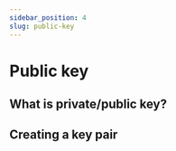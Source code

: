 ```yaml
---
sidebar_position: 4
slug: public-key
---
```


# Public key

## What is private/public key?


## Creating a key pair
